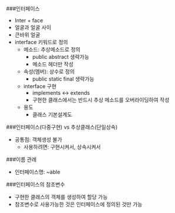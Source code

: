 ###인터페이스
- Inter + face
- 얼굴과 얼굴 사이
- 큰바위 얼굴
- interface 키워드로 정의
    - 메소드: 추상메소드로 정의
        - public abstract 생략가능
        - 메소드 헤더만 작성
    - 속성(멤버): 상수로 정의
        - public static final 생략가능
    - interface 구현
        - implements <-> extends
        - 구현한 클래스에서는 반드시 추상 메소드를 오버라이딩하여 작성
    - 용도
        - 클래스 기본설계도
    
###인터페이스(다중구현) vs 추상클래스(단일상속)
- 공통점: 객체생성 불가
    - 사용하려면: 구현시켜서, 상속시켜서
    
###이름 관례
- 인터페이스명: ~able

###인터페이스의 참조변수
- 구현한 클래스의 객체를 생성하여 할당 가능
- 참조변수로 사용가능한 것은 인터페이스에 정의된 것만 가능
